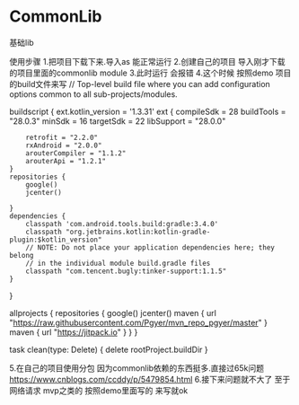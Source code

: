 # CommonLib
基础lib

使用步骤
1.把项目下载下来.导入as 能正常运行
2.创建自己的项目 导入刚才下载的项目里面的commonlib  module
3.此时运行 会报错
4.这个时候 按照demo 项目的build文件来写
  // Top-level build file where you can add configuration options common to all sub-projects/modules.

buildscript {
    ext.kotlin_version = '1.3.31'
    ext {
        compileSdk = 28
        buildTools = "28.0.3"
        minSdk = 16
        targetSdk = 22
        libSupport = "28.0.0"

        retrofit = "2.2.0"
        rxAndroid = "2.0.0"
        arouterCompiler = "1.1.2"
        arouterApi = "1.2.1"
    }
    repositories {
        google()
        jcenter()

    }
    dependencies {
        classpath 'com.android.tools.build:gradle:3.4.0'
        classpath "org.jetbrains.kotlin:kotlin-gradle-plugin:$kotlin_version"
        // NOTE: Do not place your application dependencies here; they belong
        // in the individual module build.gradle files
        classpath "com.tencent.bugly:tinker-support:1.1.5"
    }
}

allprojects {
    repositories {
        google()
        jcenter()
        maven { url "https://raw.githubusercontent.com/Pgyer/mvn_repo_pgyer/master" }
        maven { url "https://jitpack.io" }
    }
}

task clean(type: Delete) {
    delete rootProject.buildDir
}

5.在自己的项目使用分包 因为commonlib依赖的东西挺多.直接过65k问题
 https://www.cnblogs.com/ccddy/p/5479854.html
 6.接下来问题就不大了 至于网络请求 mvp之类的 按照demo里面写的 来写就ok
 
